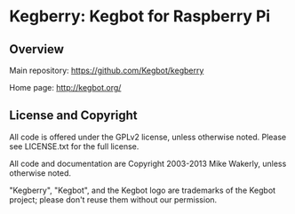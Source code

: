 Kegberry: Kegbot for Raspberry Pi
=================================

Overview
--------

Main repository: https://github.com/Kegbot/kegberry

Home page: http://kegbot.org/


License and Copyright
---------------------

All code is offered under the GPLv2 license, unless otherwise noted. Please see
LICENSE.txt for the full license.

All code and documentation are Copyright 2003-2013 Mike Wakerly, unless
otherwise noted.

"Kegberry", "Kegbot", and the Kegbot logo are trademarks of the Kegbot project;
please don't reuse them without our permission.

